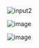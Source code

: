![input2](https://github.com/user-attachments/assets/f96f20ce-28f7-478c-b3ca-a0ef17284596)


![image](https://github.com/user-attachments/assets/0bd8246f-eea9-48ce-998c-3aeee98aa619)


![image](https://github.com/user-attachments/assets/0aa99ea4-5e92-4cfc-85cf-3dc49fa423b3)
